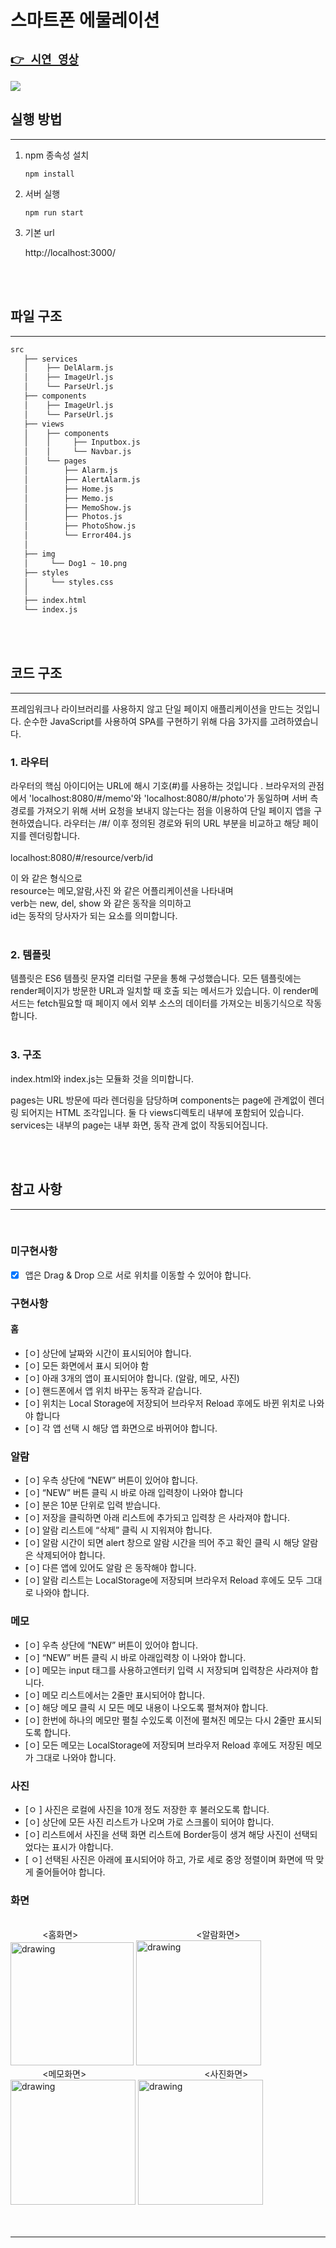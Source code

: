 # 스마트폰 에물레이션

## [ ` 👉 시연 영상 ` ](https://drive.google.com/file/d/1q-NbsRpTOLqtDVsrOOJkch3QKcohj0R1/view?usp=sharing)

<img src="https://github.com/jeonghyeon-k/Smartphone-Emulation/blob/master/etc/show.gif?raw=true">

<br/>



## 실행 방법
--- 


1. npm 종속성 설치
    ```
    npm install
    ```
2. 서버 실행
    ```
    npm run start
    ```
0. 기본 url

    http://localhost:3000/

<br/>
<br/>

## 파일 구조
---
```bash
src
   ├── services
   │    ├── DelAlarm.js
   │    ├── ImageUrl.js
   │    └── ParseUrl.js
   ├── components        
   │    ├── ImageUrl.js
   │    └── ParseUrl.js
   ├── views
   │    ├── components
   │    │     ├── Inputbox.js
   │    │     └── Navbar.js
   │    └── pages
   │        ├── Alarm.js
   │        ├── AlertAlarm.js
   │        ├── Home.js
   │        ├── Memo.js
   │        ├── MemoShow.js
   │        ├── Photos.js
   │        ├── PhotoShow.js
   │        └── Error404.js
   │    
   ├── img
   │     └── Dog1 ~ 10.png
   ├── styles
   │     └── styles.css
   │
   ├── index.html
   └── index.js

``` 
<br/>
<br/>

## 코드 구조
---

프레임워크나 라이브러리를 사용하지 않고 단일 페이지 애플리케이션을 만드는 것입니다. 순수한 JavaScript를 사용하여 SPA를 구현하기 위해 다음 3가지를 고려하였습니다.
### 1. 라우터
라우터의 핵심 아이디어는 URL에 해시 기호(#)를 사용하는 것입니다 . 
브라우저의 관점에서 'localhost:8080/#/memo'와 'localhost:8080/#/photo'가 동일하며 서버 측 경로를 가져오기 위해 서버 요청을 보내지 않는다는 점을 이용하여 단일 페이지 앱을 구현하였습니다. 라우터는 /#/ 이후 정의된 경로와 뒤의 URL 부분을 비교하고 해당 페이지를 렌더링합니다.
<br/>
<br/>
localhost:8080/#/resource/verb/id

이 와 같은 형식으로<br/>
resource는 메모,알람,사진 와 같은 어플리케이션을 나타내며 <br/>
verb는 new, del, show 와 같은 동작을 의미하고 <br/>
id는 동작의 당사자가 되는 요소를 의미합니다.
<br/>
<br/>
### 2. 템플릿
템플릿은 ES6 템플릿 문자열 리터럴 구문을 통해 구성했습니다. 모든 템플릿에는 render페이지가 방문한 URL과 일치할 때 호출 되는 메서드가 있습니다. 이 render메서드는 fetch필요할 때 페이지 에서 외부 소스의 데이터를 가져오는 비동기식으로 작동합니다.
<br/>
<br/>
### 3. 구조
index.html와 index.js는 모듈화 것을 의미합니다.

pages는 URL 방문에 따라 렌더링을 담당하며 components는 page에 관계없이 렌더링 되어지는 HTML 조각입니다. 둘 다 views디렉토리 내부에 포함되어 있습니다.<br/>
services는 내부의 page는 내부 화면, 동작 관계 없이 작동되어집니다.

<br/>
<br/>


## 참고 사항
--- 

<br/>

### 미구현사항 

- [x] 앱은 Drag & Drop 으로 서로 위치를 이동할 수 있어야 합니다.

### 구현사항 


#### 홈

- [ㅇ] 상단에 날짜와 시간이 표시되어야 합니다.
- [ㅇ] 모든 화면에서 표시 되어야 함
- [ㅇ] 아래 3개의 앱이 표시되어야 합니다. (알람, 메모, 사진)
- [ㅇ] 핸드폰에서 앱 위치 바꾸는 동작과 같습니다.
- [ㅇ] 위치는 Local Storage에 저장되어 브라우저 Reload 후에도 바뀐 위치로 나와야 합니다
- [ㅇ] 각 앱 선택 시 해당 앱 화면으로 바뀌어야 합니다.

### 알람

- [ㅇ] 우측 상단에 “NEW” 버튼이 있어야 합니다. 
- [ㅇ] “NEW” 버튼 클릭 시 바로 아래 입력창이 나와야 합니다
- [ㅇ] 분은 10분 단위로 입력 받습니다. 
- [ㅇ] 저장을 클릭하면 아래 리스트에 추가되고 입력창 은 사라져야 합니다. 
- [ㅇ] 알람 리스트에 “삭제” 클릭 시 지워져야 합니다.
- [ㅇ] 알람 시간이 되면 alert 창으로 알람 시간을 띄어 주고 확인 클릭 시 해당 알람은 삭제되어야 합니다.
- [ㅇ] 다른 앱에 있어도 알람 은 동작해야 합니다.
- [ㅇ] 알람 리스트는 LocalStorage에 저장되며 브라우저 Reload 후에도 모두 그대로 나와야 합니다.



### 메모

- [ㅇ] 우측 상단에 “NEW” 버튼이 있어야 합니다.
- [ㅇ] “NEW” 버튼 클릭 시 바로 아래입력창 이 나와야 합니다.
- [ㅇ] 메모는 input 태그를 사용하고엔터키 입력 시 저장되며 입력창은 사라져야 합니다.
- [ㅇ] 메모 리스트에서는 2줄만 표시되어야 합니다.
- [ㅇ] 해당 메모 클릭 시 모든 메모 내용이 나오도록 펼쳐져야 합니다.
- [ㅇ] 한번에 하나의 메모만 펼칠 수있도록 이전에 펼쳐진 메모는 다시 2줄만 표시되도록 합니다.
- [ㅇ] 모든 메모는 LocalStorage에 저장되며 브라우저 Reload 후에도 저장된 메모가 그대로 나와야 합니다.

### 사진

- [ㅇ ] 사진은 로컬에 사진을 10개 정도 저장한 후 불러오도록 합니다.
- [ㅇ] 상단에 모든 사진 리스트가 나오며 가로 스크롤이 되어야 합니다.
- [ㅇ] 리스트에서 사진을 선택 화면 리스트에 Border등이 생겨 해당 사진이 선택되었다는 표시가 야합니다.
- [ ㅇ] 선택된 사진은 아래에 표시되어야 하고, 가로 세로 중앙 정렬이며 화면에 딱 맞게 줄어들어야 합니다.

### 화면
<br/>
 &nbsp &nbsp &nbsp &nbsp &nbsp &nbsp &nbsp<홈화면> &nbsp &nbsp &nbsp&nbsp&nbsp&nbsp&nbsp&nbsp&nbsp&nbsp&nbsp&nbsp&nbsp&nbsp&nbsp&nbsp&nbsp&nbsp&nbsp&nbsp&nbsp&nbsp&nbsp&nbsp&nbsp&nbsp&nbsp&nbsp&nbsp&nbsp&nbsp&nbsp&nbsp&nbsp&nbsp&nbsp&nbsp&nbsp&nbsp&nbsp&nbsp&nbsp&nbsp&nbsp <알람화면>
<br/>
<img src="./etc/홈화면.png" alt="drawing" width="197"/>
<img src="./etc/알람화면.png" alt="drawing" width="200"/>
<br/>
 &nbsp &nbsp &nbsp &nbsp &nbsp &nbsp &nbsp<메모화면> &nbsp &nbsp &nbsp&nbsp&nbsp&nbsp&nbsp&nbsp&nbsp&nbsp&nbsp&nbsp&nbsp&nbsp&nbsp&nbsp&nbsp&nbsp&nbsp&nbsp&nbsp&nbsp&nbsp&nbsp&nbsp&nbsp&nbsp&nbsp&nbsp&nbsp&nbsp&nbsp&nbsp&nbsp&nbsp&nbsp&nbsp&nbsp&nbsp&nbsp&nbsp&nbsp&nbsp&nbsp <사진화면>
<br/>
<img src="./etc/메모화면.png" alt="drawing" width="200"/>
<img src="./etc/포토화면.png" alt="drawing" width="200"/>

<br/>
<br/>
<br/>

---